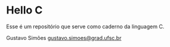 # Hello C

Esse é um repositório que serve como caderno da linguagem C.

Gustavo Simões
gustavo.simoes@grad.ufsc.br
